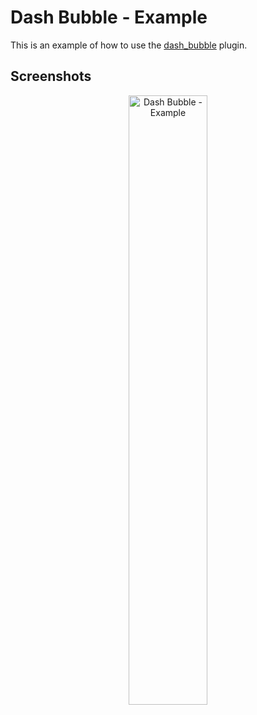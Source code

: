 # Dash Bubble - Example

This is an example of how to use the [dash_bubble](https://pub.dev/packages/dash_bubble) plugin.

## Screenshots

<p align="center">
<img src="https://raw.githubusercontent.com/moazelsawaf/dash_bubble/main/doc/assets/animated_example.webp" width="50%" alt="Dash Bubble - Example" />
</p>
